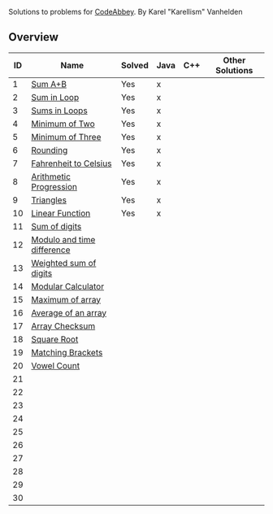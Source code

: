 Solutions to problems for <a href="https://codeabbey.com/" target="_blank">CodeAbbey</a>.
By Karel "Karellism" Vanhelden

## Overview

| ID | Name                                             | Solved | Java | C++ | Other Solutions          |
|----|--------------------------------------------------|--------|------|-----|--------------------------|
| 1  | [Sum A+B](Problem1/README.md)                    | Yes    | x    |     |                          |
| 2  | [Sum in Loop](Problem2/README.md)                | Yes    | x    |     |                          |
| 3  | [Sums in Loops](Problem4/README.md)              | Yes    | x    |     |                          |
| 4  | [Minimum of Two](Problem5/README.md)             | Yes    | x    |     |                          |
| 5  | [Minimum of Three](Problem6/README.md)           | Yes    | x    |     |                          |
| 6  | [Rounding](Problem6/README.md)                   | Yes    | x    |     |                          |
| 7  | [Fahrenheit to Celsius](Problem7/README.md)      | Yes    | x    |     |                          |
| 8  | [Arithmetic Progression](Problem8/README.md)     | Yes    | x    |     |                          |
| 9  | [Triangles](Problem9/README.md)                  | Yes    | x    |     |                          |
| 10 | [Linear Function](Problem10/README.md)           | Yes    | x    |     |                          |
| 11 | [Sum of digits](Problem11/README.md)             |        |      |     |                          |
| 12 | [Modulo and time difference](Problem12/README.md)|        |      |     |                          |
| 13 | [Weighted sum of digits](Problem13/README.md)    |        |      |     |                          |
| 14 | [Modular Calculator](Problem14/README.md)        |        |      |     |                          |
| 15 | [Maximum of array](Problem15/README.md)          |        |      |     |                          |
| 16 | [Average of an array](Problem16/README.md)       |        |      |     |                          |
| 17 | [Array Checksum](Problem17/README.md)            |        |      |     |                          |
| 18 | [Square Root](Problem18/README.md)               |        |      |     |                          |
| 19 | [Matching Brackets](Problem19/README.md)         |        |      |     |                          |
| 20 | [Vowel Count](Problem20/README.md)               |        |      |     |                          |
| 21 |                                                  |        |      |     |                          |
| 22 |                                                  |        |      |     |                          |
| 23 |                                                  |        |      |     |                          |
| 24 |                                                  |        |      |     |                          |
| 25 |                                                  |        |      |     |                          |
| 26 |                                                  |        |      |     |                          |
| 27 |                                                  |        |      |     |                          |
| 28 |                                                  |        |      |     |                          |
| 29 |                                                  |        |      |     |                          |
| 30 |                                                  |        |      |     |                          |
